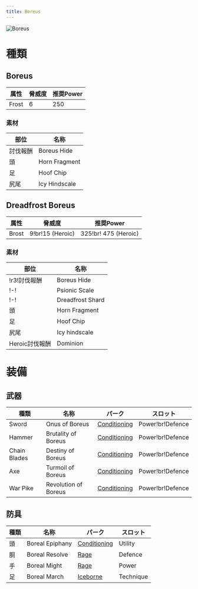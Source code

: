 ```yaml
---
title: Boreus
---
```

![Boreus](/img/icon_boreus.png)
# 種類
## Boreus
| 属性 | 脅威度 | 推奨Power |
| --- | --- | --- |
| Frost | 6 | 250 |

### 素材
| 部位 | 名称 |
| --- | --- |
| 討伐報酬 | Boreus Hide |
| 頭 | Horn Fragment |
| 足 | Hoof Chip |
| 尻尾 | Icy Hindscale |

## Dreadfrost Boreus

| 属性 | 脅威度 | 推奨Power |
| --- | --- | --- |
| Brost | 9!br!15 (Heroic) | 325!br! 475 (Heroic) |

### 素材
| 部位 | 名称 |
| --- | --- |
| !r3!討伐報酬 | Boreus Hide |
| !-! | Psionic Scale |
| !-! | Dreadfrost Shard |
| 頭 | Horn Fragment |
| 足 | Hoof Chip |
| 尻尾 | Icy hindscale |
| Heroic討伐報酬| Dominion |

# 装備

## 武器

| 種類 | 名称 | パーク | スロット |
| --- | --- | --- | --- |
| Sword | Onus of Boreus | [Conditioning](/data/パーク/#conditioning) | Power!br!Defence |
| Hammer | Brutality of Boreus | [Conditioning](/data/パーク/#conditioning) | Power!br!Defence |
| Chain Blades | Destiny of Boreus | [Conditioning](/data/パーク/#conditioning) | Power!br!Defence |
| Axe | Turmoil of Boreus | [Conditioning](/data/パーク/#conditioning) | Power!br!Defence |
| War Pike |  Revolution of Boreus | [Conditioning](/data/パーク/#conditioning) | Power!br!Defence |

## 防具
| 種類 | 名称 | パーク | スロット |
| --- | --- | --- | --- |
| 頭 | Boreal Epiphany | [Conditioning](/data/パーク/#conditioning) | Utility |
| 胴 | Boreal Resolve	 | [Rage](/data/パーク/#rage)	 | Defence |
| 手 | Boreal Might | [Rage](/data/パーク/#rage) | Power |
| 足 | Boreal March | [Iceborne](/data/パーク/#iceborne) | Technique |

